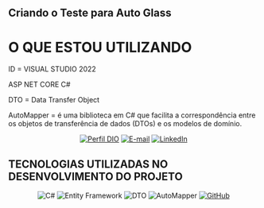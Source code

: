 ##  Criando o Teste para Auto Glass

# O QUE ESTOU UTILIZANDO

ID = VISUAL STUDIO 2022

ASP NET CORE C#

DTO = Data Transfer Object

AutoMapper = é uma biblioteca em C# que facilita a correspondência entre os objetos de transferência de dados (DTOs) e os modelos de domínio. 

<div align="center">

[![Perfil DIO](https://img.shields.io/badge/-Meu%20Perfil%20na%20DIO-30A3DC?style=for-the-badge)](https://web.dio.me/users/eltonsa75?tab=achievements) 
[![E-mail](https://img.shields.io/badge/-Email-000?style=for-the-badge&logo=microsoft-outlook&logoColor=E94D5F)](mailto:eltonsa75@hotmail.com)
[![LinkedIn](https://img.shields.io/badge/LinkedIn-000?style=for-the-badge&logo=linkedin&logoColor=0E76A8)](https://www.linkedin.com/in/elton-andrade/)

</div>

##  TECNOLOGIAS UTILIZADAS NO DESENVOLVIMENTO DO PROJETO

 <div align="center">

![C#](https://img.shields.io/badge/C%23-239120?style=for-the-badge&logo=c-sharp&logoColor=white)
![Entity Framework](https://img.shields.io/badge/Entity_Framework-512BD4?style=for-the-badge&logo=entity-framework&logoColor=white)
![DTO](https://img.shields.io/badge/DTO-239120?style=for-the-badge&logo=c-sharp&logoColor=white)
![AutoMapper](https://img.shields.io/badge/AutoMapper-2196F3?style=for-the-badge&logo=autoMapper&logoColor=white)
 [![GitHub](https://img.shields.io/badge/GitHub-000?style=for-the-badge&logo=github&logoColor=f8f9fa)](https://docs.github.com/)

 </div>

